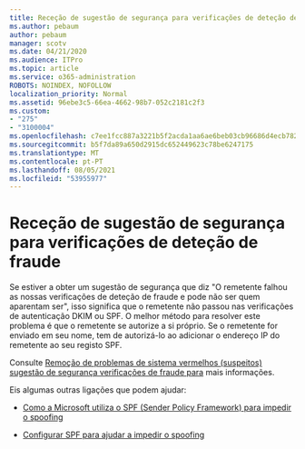 ```yaml
---
title: Receção de sugestão de segurança para verificações de deteção de fraude
ms.author: pebaum
author: pebaum
manager: scotv
ms.date: 04/21/2020
ms.audience: ITPro
ms.topic: article
ms.service: o365-administration
ROBOTS: NOINDEX, NOFOLLOW
localization_priority: Normal
ms.assetid: 96ebe3c5-66ea-4662-98b7-052c2181c2f3
ms.custom:
- "275"
- "3100004"
ms.openlocfilehash: c7ee1fcc887a3221b5f2acda1aa6ae6beb03cb96686d4ecb7828a02f8ff48302
ms.sourcegitcommit: b5f7da89a650d2915dc652449623c78be6247175
ms.translationtype: MT
ms.contentlocale: pt-PT
ms.lasthandoff: 08/05/2021
ms.locfileid: "53955977"
---
```

# <a name="troubleshooting-the-safety-tip-for-fraud-detection-checks"></a>Receção de sugestão de segurança para verificações de deteção de fraude

Se estiver a obter um sugestão de segurança que diz "O remetente falhou as nossas verificações de deteção de fraude e pode não ser quem aparentam ser", isso significa que o remetente não passou nas verificações de autenticação DKIM ou SPF. O melhor método para resolver este problema é que o remetente se autorize a si próprio. Se o remetente for enviado em seu nome, tem de autorizá-lo ao adicionar o endereço IP do remetente ao seu registo SPF.
  
Consulte [Remoção de problemas de sistema vermelhos (suspeitos) sugestão de segurança verificações de fraude para](https://blogs.msdn.microsoft.com/tzink/2016/11/02/troubleshooting-the-red-suspicious-safety-tip-for-fraud-detection-checks/) mais informações.
  
Eis algumas outras ligações que podem ajudar:
  
- [Como a Microsoft utiliza o SPF (Sender Policy Framework) para impedir o spoofing](https://docs.microsoft.com/microsoft-365/security/office-365-security/how-office-365-uses-spf-to-prevent-spoofing)

- [Configurar SPF para ajudar a impedir o spoofing](https://docs.microsoft.com/microsoft-365/security/office-365-security/set-up-spf-in-office-365-to-help-prevent-spoofing)
